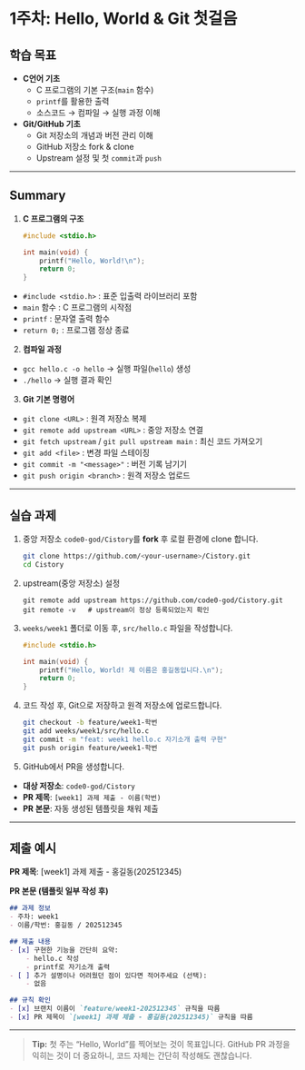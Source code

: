 # **1주차: Hello, World & Git 첫걸음**

## **학습 목표**
- **C언어 기초**  
  - C 프로그램의 기본 구조(`main` 함수)
  - `printf`를 활용한 출력
  - 소스코드 &rarr; 컴파일 &rarr; 실행 과정 이해
- **Git/GitHub 기초**  
  - Git 저장소의 개념과 버전 관리 이해
  - GitHub 저장소 fork & clone
  - Upstream 설정 및 첫 `commit`과 `push`

---

## **Summary**
1. **C 프로그램의 구조**
   ```c
   #include <stdio.h>

   int main(void) {
       printf("Hello, World!\n");
       return 0;    
   }
    ```

- `#include <stdio.h>` : 표준 입출력 라이브러리 포함
- `main` 함수 : C 프로그램의 시작점
- `printf` : 문자열 출력 함수
- `return 0;` : 프로그램 정상 종료

2. **컴파일 과정**
- `gcc hello.c -o hello` &rarr; 실행 파일(`hello`) 생성
- `./hello` &rarr; 실행 결과 확인

3. **Git 기본 명령어**
- `git clone <URL>` : 원격 저장소 복제
- `git remote add upstream <URL>` : 중앙 저장소 연결
- `git fetch upstream` / `git pull upstream main` : 최신 코드 가져오기
- `git add <file>` : 변경 파일 스테이징
- `git commit -m "<message>"` : 버전 기록 남기기
- `git push origin <branch>` : 원격 저장소 업로드

---

## **실습 과제**
1. 중앙 저장소 `code0-god/Cistory`를 **fork** 후 로컬 환경에 clone 합니다.
   ```bash
   git clone https://github.com/<your-username>/Cistory.git
   cd Cistory
   ```

2. upstream(중앙 저장소) 설정
    ```
    git remote add upstream https://github.com/code0-god/Cistory.git
    git remote -v   # upstream이 정상 등록되었는지 확인
    ```

3. `weeks/week1` 폴더로 이동 후, `src/hello.c` 파일을 작성합니다.
   ```c
   #include <stdio.h>

   int main(void) {
       printf("Hello, World! 제 이름은 홍길동입니다.\n");
       return 0;
   }
   ```

4. 코드 작성 후, Git으로 저장하고 원격 저장소에 업로드합니다.
   ```bash
   git checkout -b feature/week1-학번
   git add weeks/week1/src/hello.c
   git commit -m "feat: week1 hello.c 자기소개 출력 구현"
   git push origin feature/week1-학번
   ```

4. GitHub에서 PR을 생성합니다.
- **대상 저장소**: `code0-god/Cistory`
- **PR 제목**: `[week1] 과제 제출 - 이름(학번)`
- **PR 본문**: 자동 생성된 템플릿을 채워 제출

---

## 제출 예시

**PR 제목**: [week1] 과제 제출 - 홍길동(202512345)

**PR 본문 (템플릿 일부 작성 후)**

```markdown
## 과제 정보
- 주차: week1
- 이름/학번: 홍길동 / 202512345

## 제출 내용
- [x] 구현한 기능을 간단히 요약:
    - hello.c 작성
    - printf로 자기소개 출력
- [ ] 추가 설명이나 어려웠던 점이 있다면 적어주세요 (선택):
    - 없음

## 규칙 확인
- [x] 브랜치 이름이 `feature/week1-202512345` 규칙을 따름
- [x] PR 제목이 `[week1] 과제 제출 - 홍길동(202512345)` 규칙을 따름
```

---

> **Tip:**
> 첫 주는 “Hello, World”를 찍어보는 것이 목표입니다.
> GitHub PR 과정을 익히는 것이 더 중요하니, 코드 자체는 간단히 작성해도 괜찮습니다.
